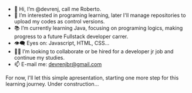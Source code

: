 - 👋 Hi, I’m @devrenj, call me Roberto.
- 👀 I’m interested in programing learning, later I'll manage repositories to upload my codes as control versions.
- 📚 I’m currently learning Java, focusing on programing logics, making progress to a future Fullstack developer carrer.
- 👁️‍🗨️ Eyes on: Javascript, HTML, CSS...
- 👨‍💻 I’m looking to collaborate or be hired for a developer jr job and continue my studies.
- 📫 E-mail me: devrenjbr@gmail.com

For now, I'll let this simple apresentation, starting one more step for this learning journey.
Under construction...
